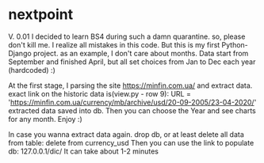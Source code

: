 # nextpoint
V. 0.01
I decided to learn BS4 during such a damn quarantine.
so, please don't kill me. I realize all mistakes in this code. But this is my first Python-Django project.
as an example, I don't care about months. Data start from September and finished April, but all set choices from Jan to Dec each year (hardcoded) :)

At the first stage, I parsing the site https://minfin.com.ua/ and extract data.
exact link on the historic data is(view.py - row 9):
URL = 'https://minfin.com.ua/currency/mb/archive/usd/20-09-2005/23-04-2020/'
extracted data saved into db.
Then you can choose the Year and see charts for any month.
Enjoy :)

In case you wanna extract data again. drop db, or at least delete all data from table:
delete from currency_usd
Then you can use the link to populate db: 
127.0.0.1/dic/
It can take about 1-2 minutes
